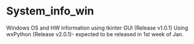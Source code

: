 # System_info_win
Windows OS and HW information using tkinter GUI (Release v1.0.1)
Using wxPython (Release v2.0.1)- expected to be released in 1st week of Jan.
